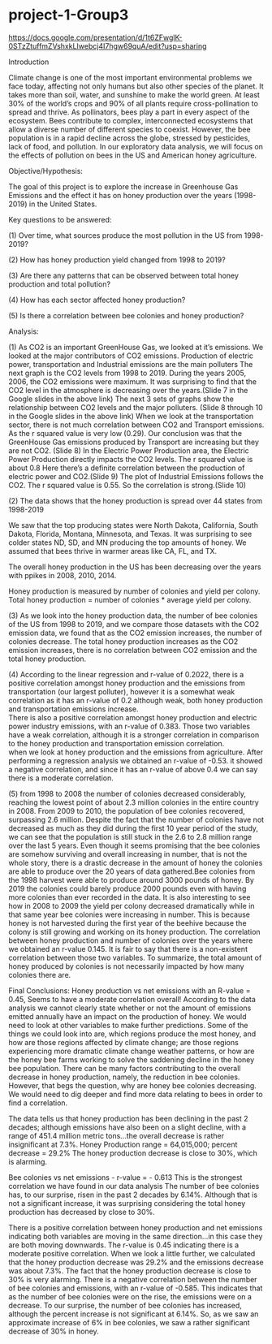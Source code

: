 # project-1-Group3

https://docs.google.com/presentation/d/1t6ZFwglK-0STzZtuffmZVshxkLIwebcj4I7hgw69quA/edit?usp=sharing

Introduction

Climate change is one of the most important environmental problems we face today, affecting not only humans but also other species of the planet. It takes more than soil, water, and sunshine to make the world green. At least 30% of the world’s crops and 90% of all plants require cross-pollination to spread and thrive. As pollinators, bees play a part in every aspect of the ecosystem. Bees contribute to complex, interconnected ecosystems that allow a diverse number of different species to coexist. However, the bee population is in a rapid decline across the globe, stressed by pesticides, lack of food, and pollution. In our exploratory data analysis, we will focus on the effects of pollution on bees in the US and American honey agriculture.


Objective/Hypothesis:

The goal of this project is to explore the increase in Greenhouse Gas Emissions and the effect it has on honey production over the years (1998-2019) in the United States.


Key questions to be answered:

(1) Over time, what sources produce the most pollution in the US from 1998-2019?  

(2) How has honey production yield changed from 1998 to 2019?

(3) Are there any patterns that can be observed between total honey production and total pollution?

(4) How has each sector affected honey production? 

(5) Is there a correlation between bee colonies and honey production?



Analysis:
 
(1) As CO2 is an important GreenHouse Gas, we looked at it’s emissions.
    We looked at the major contributors of CO2 emissions. Production of electric power, transportation and Industrial emissions are the main polluters
    The next graph is the CO2 levels from 1998 to 2019. During the years 2005, 2006, the CO2 emissions were maximum. It was surprising to find that the CO2 level in       the atmosphere is decreasing over the years.(Slide 7 in the Google slides in the above link)
    The next 3 sets of graphs show the relationship between CO2 levels and the major polluters. (Slide 8 through 10 in the Google slides in the above link)
    When we look at the transportation sector, there is not much correlation between CO2 and Transport emissions. As the r squared value is very low (0.29).  Our           conclusion was that the GreenHouse Gas emissions produced by Transport are increasing but they are not CO2. (Slide 8)
    In the Electric Power Production area, the Electric Power Production directly impacts  the CO2 levels. The r squared value is about 0.8 Here there’s a definite
    correlation between the production of electric power and CO2.(Slide 9)
    The plot of Industrial Emissions follows the CO2. The r squared value is 0.55. So the correlation is strong.(Slide 10)


(2) The data shows that the honey production is spread over 44 states from 1998-2019 

We saw that the top producing states were North Dakota, California, South Dakota, Florida, Montana, Minnesota, and Texas. It was surprising to see   colder states ND, SD, and MN producing the top amounts of honey. We assumed that bees thrive in warmer areas like CA, FL, and TX.

The overall honey production in the US has been decreasing over the years with ppikes in 2008, 2010, 2014.

Honey production is measured by number of colonies and yield per colony. Total honey production = number of colonies * average yield per colony.    
  
  
(3) As we look into the honey production data, the number of bee colonies of the US from 1998 to 2019, and we compare those datasets with the CO2 emission data, we found that as the CO2 emission increases, the number of colonies decrease. The total honey production increases as the CO2 emission increases, there is no correlation between CO2 emission and the total honey production.
    
    
(4) According to the linear regression and r-value of 0.2022, there is a positive correlation amongst honey production and the emissions from transportation (our largest polluter), however it is a somewhat weak correlation as it has an r-value of 0.2 although weak, both honey production and transportation emissions increase.  
There is also a positive correlation amongst honey production and electric power industry emissions, with an r-value of 0.383.  Those two variables have a weak correlation, although it is a stronger correlation in comparison to the honey production and transportation emission correlation.  
when we look at honey production and the emissions from agriculture.  After performing a regression analysis we obtained an r-value of -0.53. it showed a negative correlation, and since it has an r-value of above 0.4 we can say there is a moderate correlation. 
   

(5) from 1998 to 2008 the number of colonies decreased considerably, reaching the lowest point of about 2.3 million colonies in the entire country in 2008. From 2009 to 2010,  the population of bee colonies recovered, surpassing 2.6 million. Despite the fact that the number of colonies have not decreased as much as they did during the first 10 year period of the study, we can see that the population is still stuck in the 2.6 to 2.8 million range over the last 5 years. 
Even though it seems promising that the bee colonies are somehow surviving and overall increasing in number, that is not the whole story, there is a drastic decrease in the amount of honey the colonies are able to produce over the 20 years of data gathered.Bee colonies from the 1998 harvest were able to produce around 3000 pounds of honey. By 2019 the colonies could barely produce 2000 pounds even with having more colonies than ever recorded in the data. It is also interesting to see how in 2008 to 2009 the yield per colony decreased dramatically while in that same year bee colonies were increasing in number. This is because honey is not harvested  during the first year of the beehive because the colony is still growing and working on its honey production.
The correlation between honey production and number of colonies over the years where we obtained an r-value 0.145. It is fair to say that there is  a non-existent correlation between those two variables. To summarize, the total amount of honey produced by colonies is not necessarily impacted by how many colonies there are.

Final Conclusions:
Honey production vs net emissions with an R-value = 0.45, Seems to have a moderate correlation overall! According to the data analysis we cannot clearly state whether or not the amount of emissions emitted annually have an impact on the production of honey. We would need to look at other variables to make further predictions.  Some of the things we could look into are, which regions produce the most honey, and how are those regions affected by climate change; are those regions experiencing more dramatic climate change weather patterns, or how are the honey bee farms working to solve the saddening decline in the honey bee population.  There can be many factors contributing to the overall decrease in honey production, namely, the reduction in bee colonies.  However, that begs the question, why are honey bee colonies decreasing. We would need to dig deeper and find more data relating to bees in order to find a correlation.  

The data tells us that honey production has been declining in the past 2 decades; although emissions have also been on a slight decline, with a range of 451.4 million metric tons…the overall decrease is rather insignificant at 7.3%. Honey Production range = 64,015,000; percent decrease = 29.2% The honey production decrease is close to 30%, which is alarming. 

Bee colonies vs net emissions - r-value = - 0.613 This is the strongest correlation we have found in our data analysis The number of bee colonies has, to our surprise, risen in the past 2 decades by 6.14%. Although that is not a significant increase, it was surprising considering the total honey production has decreased by close to 30%. 

There is a positive correlation between honey production and net emissions indicating both variables are moving in the same direction…in this case they are both moving downwards. The r-value is 0.45 indicating there is a moderate positive correlation.  When we look a little further, we calculated that the honey production decrease was 29.2% and the emissions decrease was about 7.3%.  The fact that the honey production decrease is close to 30% is very alarming.
 There is a negative correlation between the number of bee colonies and emissions, with an r-value of -0.585.  This indicates that as the number of bee colonies were on the rise, the emissions were on a decrease.  To our surprise, the number of bee colonies has increased, although the percent increase is not significant at 6.14%.  So, as we saw an approximate increase of 6% in bee colonies, we saw a rather significant decrease of 30% in honey.  


